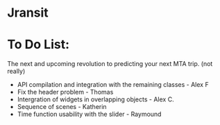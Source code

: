 # Jransit
<h1> To Do List: </h1>
 The next and upcoming revolution to predicting your next MTA trip. (not really)</br>
 <ul>
	<li>API compilation and integration with the remaining classes - Alex F</li>
 <li>Fix the header problem - Thomas</li>
<li>Intergration of widgets in overlapping objects - Alex C. </li>
<li>Sequence of scenes - Katherin</li>
<li>Time function usability with the slider - Raymound </li>
</ul>
